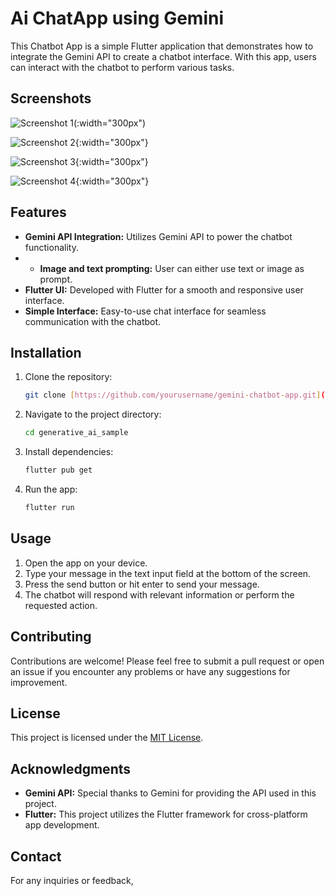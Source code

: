# Ai ChatApp using Gemini

This Chatbot App is a simple Flutter application that demonstrates how to integrate the Gemini API to create a chatbot interface. With this app, users can interact with the chatbot to perform various tasks.

## Screenshots

![Screenshot 1](https://github.com/niranjandahal/generative_ai_sample/blob/main/s1.jpg)(:width="300px")

![Screenshot 2](https://github.com/niranjandahal/generative_ai_sample/blob/main/s2.jpg){:width="300px"}

![Screenshot 3](https://github.com/niranjandahal/generative_ai_sample/blob/main/s3.jpg){:width="300px"}

![Screenshot 4](https://github.com/niranjandahal/generative_ai_sample/blob/main/s4.jpg){:width="300px"}




## Features
- **Gemini API Integration:** Utilizes Gemini API to power the chatbot functionality.
- - **Image and text prompting:** User can either use text or image as prompt.
- **Flutter UI:** Developed with Flutter for a smooth and responsive user interface.
- **Simple Interface:** Easy-to-use chat interface for seamless communication with the chatbot.

## Installation

1. Clone the repository:

    ```bash
    git clone [https://github.com/yourusername/gemini-chatbot-app.git](https://github.com/niranjandahal/generative_ai_sample)
    ```

2. Navigate to the project directory:

    ```bash
    cd generative_ai_sample
    ```

3. Install dependencies:

    ```bash
    flutter pub get
    ```

4. Run the app:

    ```bash
    flutter run
    ```

## Usage

1. Open the app on your device.
2. Type your message in the text input field at the bottom of the screen.
3. Press the send button or hit enter to send your message.
4. The chatbot will respond with relevant information or perform the requested action.

## Contributing

Contributions are welcome! Please feel free to submit a pull request or open an issue if you encounter any problems or have any suggestions for improvement.

## License

This project is licensed under the [MIT License](LICENSE).

## Acknowledgments

- **Gemini API:** Special thanks to Gemini for providing the API used in this project.
- **Flutter:** This project utilizes the Flutter framework for cross-platform app development.

## Contact

For any inquiries or feedback,
